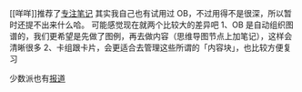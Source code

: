 [[咩咩]]推荐了[专注笔记](http://focusnote.com.cn/)
其实我自己也有试用过 OB，不过用得不是很深，所以暂时还提不出来什么哈。
可能感觉现在就两个比较大的差异吧
1、OB 是自动组织图谱的，我们更希望是先做了图例，再去做内容（思维导图节点上加笔记），这样会清晰很多
2、卡组跟卡片，会更适合去管理这些所谓的「内容块」，也比较方便复习

少数派也有[报道](https://sspai.com/post/61481)